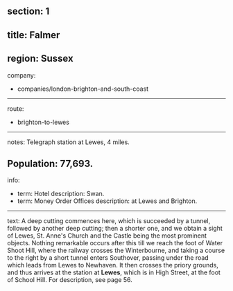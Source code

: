 section: 1
----
title: Falmer
----
region: Sussex
----
company:
- companies/london-brighton-and-south-coast
----
route:
- brighton-to-lewes
----
notes: Telegraph station at Lewes, 4 miles.

Population: 77,693.
----
info:
- term: Hotel
  description: Swan.
- term: Money Order Offices
  description: at Lewes and Brighton.
----
text: A deep cutting commences here, which is succeeded by a tunnel, followed by another deep cutting; then a shorter one, and we obtain a sight of Lewes, St. Anne's Church and the Castle being the most prominent objects. Nothing remarkable occurs after this till we reach the foot of Water Shoot Hill, where the railway crosses the Winterbourne, and taking a course to the right by a short tunnel enters Southover, passing under the road which leads from Lewes to Newhaven. It then crosses the priory grounds, and thus arrives at the station at **Lewes**, which is in High Street, at the foot of School Hill. For description, see page 56.
